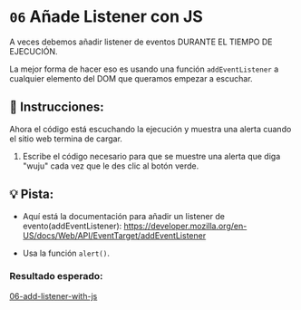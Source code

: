 # `06` Añade Listener con JS

A veces debemos añadir listener de eventos DURANTE EL TIEMPO DE EJECUCIÓN.

La mejor forma de hacer eso es usando una función `addEventListener` a cualquier elemento del DOM que queramos empezar a escuchar.

## 📝 Instrucciones:

Ahora el código está escuchando la ejecución y muestra una alerta cuando el sitio web termina de cargar. 

1. Escribe el código necesario para que se muestre una alerta que diga "wuju" cada vez que le des clic al botón verde.

## 💡 Pista:

- Aquí está la documentación para añadir un listener de evento(addEventListener): https://developer.mozilla.org/en-US/docs/Web/API/EventTarget/addEventListener

- Usa la función `alert()`.

### Resultado esperado:


[06-add-listener-with-js](../../.learn/assets/a1mgdPD.gif?raw=true)
